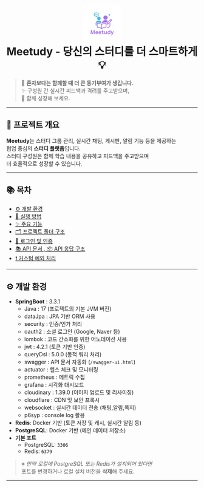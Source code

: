 <h1 align="center">
  <img src="./Settings/image/meetudy-logo2.png" alt="로고" width="100" style="vertical-align: middle;" />
  <br />
  <strong>Meetudy</strong> - 당신의 스터디를 더 스마트하게 💡
</h1>

> 🤝 **혼자보다는 함께할 때 더 큰 동기부여가 생깁니다.**  
> ✨ 구성원 간 실시간 피드백과 격려를 주고받으며,  
> 🚀 함께 성장해 보세요.

---

## 📝 프로젝트 개요

**Meetudy**는 스터디 그룹 관리, 실시간 채팅, 게시판, 알림 기능 등을 제공하는  
협업 중심의 **스터디 플랫폼**입니다.  
스터디 구성원은 함께 학습 내용을 공유하고 피드백을 주고받으며  
더 효율적으로 성장할 수 있습니다.

---

## 📚 목차

- [⚙️ 개발 환경](#️-개발-환경)
- [🚀 실행 방법](./Settings/setting/readme.md)
- [✨ 주요 기능](#-주요-기능)
- [🗂️ 프로젝트 폴더 구조](./Settings/structure/readme.md)
- [🔐 로그인 및 인증](./Settings/auth/readme.md)
- [📚 API 문서 , 📦 API 응답 구조](./Settings/api/readme.md)
- [❗ 커스텀 예외 처리](./Settings/error/readme.md)


---

## ⚙️ 개발 환경

- **SpringBoot** : 3.3.1
  - Java : 17 (프로젝트의 기본 JVM 버전)
  - dataJpa : JPA 기반 ORM 사용
  - security : 인증/인가 처리
  - oauth2 : 소셜 로그인 (Google, Naver 등)
  - lombok : 코드 간소화를 위한 어노테이션 사용
  - jwt : 4.2.1 (토큰 기반 인증)
  - queryDsl : 5.0.0 (동적 쿼리 처리)
  - swagger : API 문서 자동화 (`/swagger-ui.html`)
  - actuator : 헬스 체크 및 모니터링
  - prometheus : 메트릭 수집
  - grafana : 시각화 대시보드
  - cloudinary : 1.39.0 (이미지 업로드 및 리사이징)
  - cloudflare : CDN 및 보안 프록시
  - websocket : 실시간 데이터 전송 (채팅,알림,쪽지)
  - p6syp : console log 활용
- **Redis**: Docker 기반 (토큰 저장 및 캐시, 실시간 알림 등)
- **PostgreSQL**: Docker 기반 (메인 데이터 저장소)
- **기본 포트**
  - PostgreSQL: `3306`
  - Redis: `6379`

> ※ _만약 로컬에 PostgreSQL 또는 Redis가 설치되어 있다면_  
> 포트를 변경하거나 로컬 설치 버전을 **삭제**해 주세요.

---

